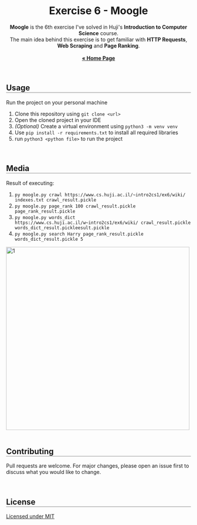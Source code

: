 <div align="center">
  <h1 align="center" style="border-bottom: none"><b>Exercise 6</b> - Moogle</h1>

  <p align="center">
    <b>Moogle</b> is the 6th exercise I've solved in Huji's <b>Introduction to Computer Science</b> course.
    <br>
    The main idea behind this exercise is to get familiar with <b>HTTP Requests</b>, <b>Web Scraping</b> and <b>Page Ranking</b>.
    <br>
    <br>
    <a href="https://github.com/LielAmar/Introduction-To-CS-solutions"><strong>« Home Page</strong></a>
    <br>
  </p>
</div>

<br>

<div align="left">
  <h2 align="left" style="border-bottom: 1px solid gray">Usage</h2>

  <p>Run the project on your personal machine</p>
  <ol align="left">
    <li>Clone this repository using <code>git clone &lt;url&gt;</code></li>
    <li>Open the cloned project in your IDE</li>
    <li><i>(Optional)</i> Create a virtual environment using <code>python3 -m venv venv</code></li>
    <li>Use <code>pip install -r requirements.txt</code> to install all required libraries</li>
    <li>run <code>python3 &lt;python file&gt;</code> to run the project</li>
  </ol>
</div>

<br>

<div align="left">
  <h2 align="left" style="border-bottom: 1px solid gray">Media</h2>

  <div align="left">
    <p>Result of executing:</p>
    <ol>
      <li><code>py moogle.py crawl https://www.cs.huji.ac.il/~intro2cs1/ex6/wiki/ indexes.txt crawl_result.pickle</code></li>
      <li><code>py moogle.py page_rank 100 crawl_result.pickle page_rank_result.pickle</code></li>
      <li><code>py moogle.py words_dict https://www.cs.huji.ac.il/w~intro2cs1/ex6/wiki/ crawl_result.pickle words_dict_result.pickleesult.pickle</code></li>
      <li><code>py moogle.py search Harry page_rank_result.pickle words_dict_result.pickle 5</code></li>
    </ol>
    <img src="./Media/1.png" alt="1" width="500px" />  
  </div>
</div>

<br>

<div align="left">
  <h2 align="left" style="border-bottom: 1px solid gray">Contributing</h2>

  <p align="left">
    Pull requests are welcome. For major changes, please open an issue first to discuss what you would like to change.
  </p>
</div>

<br>

<div align="left">
  <h2 align="left" style="border-bottom: 1px solid gray">License</h2>

  <p align="left">
    <a href="https://choosealicense.com/licenses/mit/">Licensed under MIT</a>
  </p>
</div>

